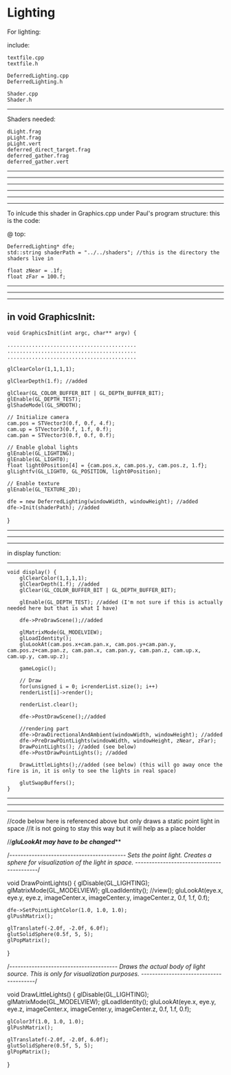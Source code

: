 Lighting
========

For lighting:

include:

	textfile.cpp
	textfile.h

	DeferredLighting.cpp
	DeferredLighting.h

	Shader.cpp
	Shader.h

------------------------------------------------------------------------------------------------

Shaders needed:
	
	dLight.frag
	pLight.frag
	pLight.vert
	deferred_direct_target.frag
	deferred_gather.frag
	deferred_gather.vert

------------------------------------------------------------------------------------------------
------------------------------------------------------------------------------------------------
************************************************************************************************
************************************************************************************************
------------------------------------------------------------------------------------------------
------------------------------------------------------------------------------------------------

To inlcude this shader in Graphics.cpp under Paul's program structure:
this is the code:

@ top:

	DeferredLighting* dfe;
	std::string shaderPath = "../../shaders"; //this is the directory the shaders live in

	float zNear = .1f;
	float zFar = 100.f;

------------------------------------------------------------------------------------------------
************************************************************************************************
------------------------------------------------------------------------------------------------

in void GraphicsInit:
------------------------------------------------------------------------------------------------

	void GraphicsInit(int argc, char** argv) {

	..........................................
	..........................................
	..........................................	

	glClearColor(1,1,1,1);

	glClearDepth(1.f); //added

	glClear(GL_COLOR_BUFFER_BIT | GL_DEPTH_BUFFER_BIT);
	glEnable(GL_DEPTH_TEST);
	glShadeModel(GL_SMOOTH);

	// Initialize camera
	cam.pos = STVector3(0.f, 0.f, 4.f);
	cam.up = STVector3(0.f, 1.f, 0.f);
	cam.pan = STVector3(0.f, 0.f, 0.f);

	// Enable global lights
	glEnable(GL_LIGHTING);
	glEnable(GL_LIGHT0);
	float light0Position[4] = {cam.pos.x, cam.pos.y, cam.pos.z, 1.f};
	glLightfv(GL_LIGHT0, GL_POSITION, light0Position);

	// Enable texture
	glEnable(GL_TEXTURE_2D);

	dfe = new DeferredLighting(windowWidth, windowHeight); //added
	dfe->Init(shaderPath); //added
} 

-------------------------------------------------------------------------------------------------
*************************************************************************************************
-------------------------------------------------------------------------------------------------

in display function:

--------------------------------------------------------------------------------------

	void display() {
		glClearColor(1,1,1,1);
		glClearDepth(1.f); //added
		glClear(GL_COLOR_BUFFER_BIT | GL_DEPTH_BUFFER_BIT);

		glEnable(GL_DEPTH_TEST); //added (I'm not sure if this is actually needed here but that is what I have)

		dfe->PreDrawScene();//added
		
		glMatrixMode(GL_MODELVIEW);
		glLoadIdentity();
		gluLookAt(cam.pos.x+cam.pan.x, cam.pos.y+cam.pan.y, cam.pos.z+cam.pan.z, cam.pan.x, cam.pan.y, cam.pan.z, cam.up.x, cam.up.y, cam.up.z);

		gameLogic();

		// Draw
		for(unsigned i = 0; i<renderList.size(); i++)
		renderList[i]->render();

		renderList.clear();

		dfe->PostDrawScene();//added
		
		//rendering part
		dfe->DrawDirectionalAndAmbient(windowWidth, windowHeight); //added
		dfe->PreDrawPOintLights(windowWidth, windowHeight, zNear, zFar);
		DrawPointLights(); //added (see below)
		dfe->PostDrawPointLights(); //added

		DrawLittleLights();//added (see below) (this will go away once the fire is in, it is only to see the lights in real space)

		glutSwapBuffers();
	} 

-----------------------------------------------------------------------------------------------------------
***********************************************************************************************************
-----------------------------------------------------------------------------------------------------------

//code below here is referenced above but only draws a static point light in space
//it is not going to stay this way but it will help as a place holder

//***********gluLookAt may have to be changed*************


/*------------------------------------------
Sets the point light. Creates a sphere for
visualization of the light in space.
------------------------------------------*/

void DrawPointLights()
{
	glDisable(GL_LIGHTING);
	glMatrixMode(GL_MODELVIEW);
	glLoadIdentity();
	//view();
	gluLookAt(eye.x, eye.y, eye.z, imageCenter.x, imageCenter.y, imageCenter.z, 0.f, 1.f, 0.f);

	dfe->SetPointLightColor(1.0, 1.0, 1.0);
	glPushMatrix();
	
	glTranslatef(-2.0f, -2.0f, 6.0f);
	glutSolidSphere(0.5f, 5, 5);
	glPopMatrix();

}

/*---------------------------------------
Draws the actual body of light source.
This is only for visualization purposes.
---------------------------------------*/

void DrawLittleLights()
{
	glDisable(GL_LIGHTING);
	glMatrixMode(GL_MODELVIEW);
	glLoadIdentity();
	gluLookAt(eye.x, eye.y, eye.z, imageCenter.x, imageCenter.y, imageCenter.z, 0.f, 1.f, 0.f);

	glColor3f(1.0, 1.0, 1.0);
	glPushMatrix();
	
	glTranslatef(-2.0f, -2.0f, 6.0f);
	glutSolidSphere(0.5f, 5, 5);
	glPopMatrix();
}
